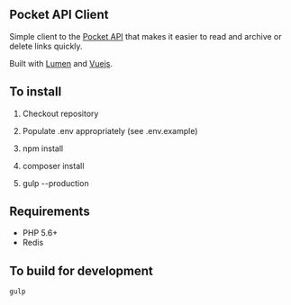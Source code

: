 ## Pocket API Client

Simple client to the [Pocket API](http://getpocket.com/developer/docs/getstarted/web) that makes it easier to read and archive or delete links quickly.

Built with [Lumen](http://lumen.laravel.com/) and [Vuejs](http://vuejs.org/).

## To install

1. Checkout repository

2. Populate .env appropriately (see .env.example)

3. npm install

4. composer install

5. gulp --production

## Requirements

* PHP 5.6+
* Redis

## To build for development
    gulp